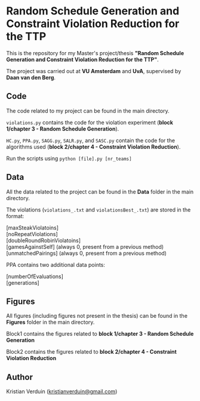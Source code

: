 # Random Schedule Generation and Constraint Violation Reduction for the TTP

This is the repository for my Master's project/thesis **"Random Schedule Generation and Constraint Violation Reduction for the TTP"**.

The project was carried out at **VU Amsterdam** and **UvA**, supervised by **Daan van den Berg**.

## Code

The code related to my project can be found in the main directory. 

`violations.py` contains the code for the violation experiment (**block 1/chapter 3 - Random Schedule Generation**).

`HC.py`, `PPA.py`, `SAGG.py`, `SALR.py`, and `SASC.py` contain the code for the algorithms used (**block 2/chapter 4 - Constraint Violation Reduction**).

Run the scripts using `python [file].py [nr_teams]`

## Data

All the data related to the project can be found in the **Data** folder in the main directory. 

The violations (`violations_.txt` and `violationsBest_.txt`) are stored in the format:

[maxSteakViolatoins] \
[noRepeatViolations]\
[doubleRoundRobinViolatoins]\
[gamesAgainstSelf] (always 0, present from a previous method)\
[unmatchedPairings] (always 0, present from a previous method)

PPA contains two additional data points:

[numberOfEvaluations]\
[generations]

## Figures

All figures (including figures not present in the thesis) can be found in the **Figures** folder in the main directory.

Block1 contains the figures related to **block 1/chapter 3 - Random Schedule Generation**

Block2 contains the figures related to **block 2/chapter 4 - Constraint Violation Reduction**

## Author

Kristian Verduin (kristianverduin@gmail.com)
